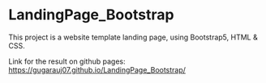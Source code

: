 # LandingPage_Bootstrap
This project is a website template landing page, using Bootstrap5, HTML &amp; CSS.

Link for the result on github pages:
https://gugarauj07.github.io/LandingPage_Bootstrap/
